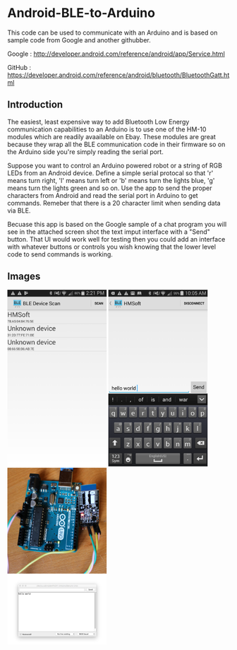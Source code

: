 
Android-BLE-to-Arduino
===================================

This code can be used to communicate with an Arduino and is based on sample code from Google and another githubber.

Google : http://developer.android.com/reference/android/app/Service.html

GitHub : https://developer.android.com/reference/android/bluetooth/BluetoothGatt.html

Introduction
------------

The easiest, least expensive way to add Bluetooth Low Energy communication capabilities to an Arduino is to use one of the HM-10 modules which are readily avaailable on Ebay.  These modules are great because they wrap all the BLE communication code in their firmware so on the Arduino side you're simply reading the serial port.  

Suppose you want to control an Arduino powered robot or a string of RGB LEDs from an Android device.  Define a simple serial protocal so that 'r' means turn right, 'l' means turn left or 'b' means turn the lights blue, 'g' means turn the lights green and so on.  Use the app to send the proper characters from Android and read the serial port in Arduino to get commands.  Remeber that there is a 20 character limit when sending data via BLE.  

Becuase this app is based on the Google sample of a chat program you will see in the attached screen shot the text imput interface with a "Send" button. That UI would work well for testing then you could add an interface with whatever buttons or controls you wish knowing that the lower level code to send commands is working.  


Images
-------------

<img src="screenshots/1-main.png" height="400" alt="Screenshot"/> <img src="screenshots/2-detail.png" height="400" alt="Screenshot"/> <img src="screenshots/arduino.png" height="400" alt="Screenshot"/> 




